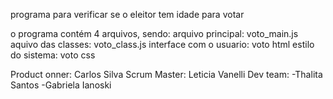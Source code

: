 programa para verificar se o eleitor tem idade para votar

o programa contém 4 arquivos, sendo:
arquivo principal: voto_main.js
aquivo das classes: voto_class.js
interface com o usuario: voto html
estilo do sistema: voto css

Product onner: Carlos Silva
Scrum Master: Leticia Vanelli
Dev team:
   -Thalita Santos
   -Gabriela Ianoski
